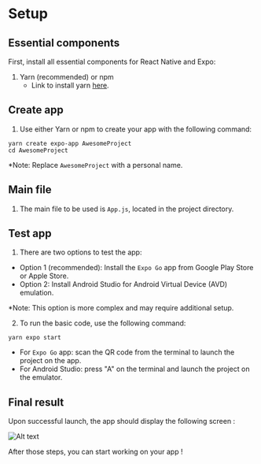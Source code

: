 # Setup

## Essential components

First, install all essential components for React Native and Expo:

1. Yarn (recommended) or npm
   - Link to install yarn [here](https://yarnpkg.com/en/docs/install).

## Create app

1. Use either Yarn or npm to create your app with the following command:

```
yarn create expo-app AwesomeProject
cd AwesomeProject
```

\*Note: Replace `AwesomeProject` with a personal name.

## Main file

1. The main file to be used is `App.js`, located in the project directory.

## Test app

1. There are two options to test the app:

- Option 1 (recommended): Install the `Expo Go` app from Google Play Store or Apple Store.
- Option 2: Install Android Studio for Android Virtual Device (AVD) emulation.

\*Note: This option is more complex and may require additional setup.

2. To run the basic code, use the following command:

```
yarn expo start
```

- For `Expo Go` app: scan the QR code from the terminal to launch the project on the app.
- For Android Studio: press "A" on the terminal and launch the project on the emulator.

## Final result

Upon successful launch, the app should display the following screen :

![Alt text](resources/Screenshot01.png?raw=true 'Screenshot01')

After those steps, you can start working on your app !
